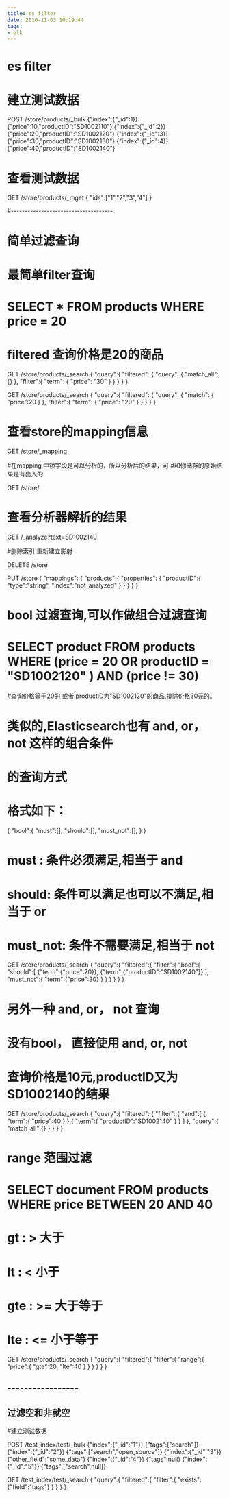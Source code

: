 ```yaml
---
title: es filter
date: 2016-11-03 10:19:44
tags: 
- elk
---
```

# es filter
<!-- more -->
# 建立测试数据

POST /store/products/_bulk
{"index":{"_id":1}}
{"price":10,"productID":"SD1002110"}
{"index":{"_id":2}}
{"price":20,"productID":"SD1002120"}
{"index":{"_id":3}}
{"price":30,"productID":"SD1002130"}
{"index":{"_id":4}}
{"price":40,"productID":"SD1002140"}

# 查看测试数据
GET /store/products/_mget
{
  "ids":["1","2","3","4"]
}

#-------------------------------------
# 简单过滤查询

# 最简单filter查询
# SELECT * FROM products WHERE price = 20
# filtered 查询价格是20的商品

GET /store/products/_search
{
  "query":{
    "filtered": {
      "query": {
        "match_all": {}
      },
    "filter":{
      "term": {
        "price": "30"
        }
      }
    }
  }
}


GET /store/products/_search
{
  "query":{
    "filtered": {
      "query": {
        "match": {
          "price":20
        }
      },
    "filter":{
      "term": {
        "price": "20"
        }
      }
    }
  }
}

# 查看store的mapping信息

GET /store/_mapping

#在mapping 中锁字段是可以分析的，所以分析后的结果，可
#和你储存的原始结果是有出入的

GET /store/

# 查看分析器解析的结果
GET /_analyze?text=SD1002140



#删除索引 重新建立影射

DELETE /store

PUT /store
{
  "mappings": {
    "products":{
      "properties": {
        "productID":{
          "type":"string",
          "index":"not_analyzed"
        }
      }
    }
  }
}

# bool 过滤查询,可以作做组合过滤查询

# SELECT product FROM products WHERE (price = 20 OR productID = "SD1002120" ) AND (price != 30)

#查询价格等于20的 或者 productID为"SD1002120"的商品,排除价格30元的。

# 类似的,Elasticsearch也有 and, or，not 这样的组合条件
# 的查询方式

# 格式如下：
{
  "bool":{
    "must":[],
    "should":[],
    "must_not":[],
  }
}


# must : 条件必须满足,相当于 and
# should: 条件可以满足也可以不满足,相当于 or
# must_not: 条件不需要满足,相当于 not

GET /store/products/_search
{
  "query":{
    "filtered":{
      "filter":{
        "bool":{
          "should":[
            {"term":{"price":20}},
            {"term":{"productID":"SD1002140"}}
            ],
            "must_not":{
              "term":{"price":30}
            }
        }
      }
    }
  }
}


# 另外一种 and, or， not 查询
# 没有bool， 直接使用 and, or, not

# 查询价格是10元,productID又为SD1002140的结果

GET /store/products/_search
{
  "query":{
    "filtered": {
      "filter": {
        "and":[
        {
          "term":{
            "price":40
          }
        },{
          "term":{
            "productID":"SD1002140"
          }
        }
        ]
      },
      "query":{
        "match_all":{}
      }
    }
  }
}



# range 范围过滤
# SELECT document FROM products WHERE price BETWEEN 20 AND 40

# gt : > 大于
# lt : < 小于
# gte : >= 大于等于
# lte : <= 小于等于

GET /store/products/_search
{
  "query":{
    "filtered":{
      "filter":{
        "range":{
          "price":{
            "gte":20,
            "lte":40
          }
        }
      }
    }
  }
}

## -----------------
## 过滤空和非就空


#建立测试数据

POST /test_index/test/_bulk
{"index":{"_id":"1"}}
{"tags":["search"]}
{"index":{"_id":"2"}}
{"tags":["search","open_source"]}
{"index":{"_id":"3"}}
{"other_field":"some_data"}
{"index":{"_id":"4"}}
{"tags":null}
{"index":{"_id":"5"}}
{"tags":["search",null]}



GET /test_index/test/_search
{
  "query":{
    "filtered":{
      "filter":{
        "exists":{"field":"tags"}
      }
    }
  }
}











